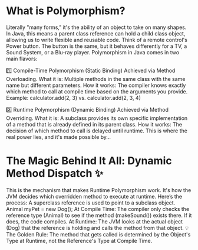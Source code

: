 # What is Polymorphism?
Literally "many forms," it's the ability of an object to take on many shapes. In Java, this means a parent class reference can hold a child class object, allowing us to write flexible and reusable code.
Think of a remote control's Power button. The button is the same, but it behaves differently for a TV, a Sound System, or a Blu-ray player.
Polymorphism in Java comes in two main flavors:

1️⃣ Compile-Time Polymorphism (Static Binding)
Achieved via Method Overloading.
What it is: Multiple methods in the same class with the same name but different parameters.
How it works: The compiler knows exactly which method to call at compile time based on the arguments you provide.
Example: calculator.add(2, 3) vs. calculator.add(2, 3, 4)

2️⃣ Runtime Polymorphism (Dynamic Binding)
Achieved via Method Overriding.
What it is: A subclass provides its own specific implementation of a method that is already defined in its parent class.
How it works: The decision of which method to call is delayed until runtime. This is where the real power lies, and it's made possible by...

# The Magic Behind It All: Dynamic Method Dispatch ✨
This is the mechanism that makes Runtime Polymorphism work. It's how the JVM decides which overridden method to execute at runtime.
Here’s the process:
A superclass reference is used to point to a subclass object.
Animal myPet = new Dog();
At Compile Time: The compiler only checks the reference type (Animal) to see if the method (makeSound()) exists there. If it does, the code compiles.
At Runtime: The JVM looks at the actual object (Dog) that the reference is holding and calls the method from that object.
💡 The Golden Rule: The method that gets called is determined by the Object's Type at Runtime, not the Reference's Type at Compile Time.
